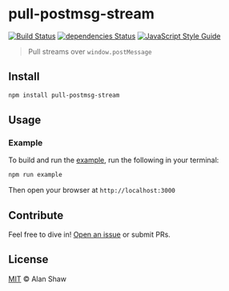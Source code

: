 # pull-postmsg-stream

[![Build Status](https://travis-ci.org/tableflip/pull-postmsg-stream.svg?branch=master)](https://travis-ci.org/tableflip/pull-postmsg-stream)
[![dependencies Status](https://david-dm.org/tableflip/pull-postmsg-stream/status.svg)](https://david-dm.org/tableflip/pull-postmsg-stream)
[![JavaScript Style Guide](https://img.shields.io/badge/code_style-standard-brightgreen.svg)](https://standardjs.com)

> Pull streams over `window.postMessage`

## Install

```sh
npm install pull-postmsg-stream
```

## Usage

### Example

To build and run the [example](example), run the following in your terminal:

```sh
npm run example
```

Then open your browser at `http://localhost:3000`

## Contribute

Feel free to dive in! [Open an issue](https://github.com/tableflip/pull-postmsg-proxy/issues/new) or submit PRs.

## License

[MIT](LICENSE) © Alan Shaw
